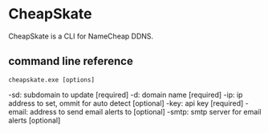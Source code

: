 CheapSkate
=============

CheapSkate is a CLI for NameCheap DDNS.
	
## command line reference

    cheapskate.exe [options]
    
-sd: subdomain to update [required]
-d: domain name [required]
-ip: ip address to set, ommit for auto detect [optional]
-key: api key [required]
-email: address to send email alerts to [optional]
-smtp: smtp server for email alerts [optional]